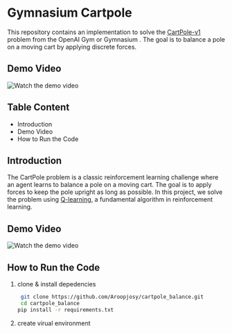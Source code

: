 # Gymnasium Cartpole

This repository contains an implementation to solve the [CartPole-v1](https://gymnasium.farama.org/environments/classic_control/cart_pole/) problem from the OpenAI Gym or Gymnasium . The goal is to balance a pole on a moving cart by applying discrete forces.

## Demo Video
![Watch the demo video](https://github.com/Aroopjosy/cartpole_balance/blob/main/demo.gif)



## Table Content

- Introduction
- Demo Video
- How to Run the Code

## Introduction

The CartPole problem is a classic reinforcement learning challenge where an agent learns to balance a pole on a moving cart. The goal is to apply forces to keep the pole upright as long as possible. In this project, we solve the problem using [Q-learning](https://en.wikipedia.org/wiki/Q-learning), a fundamental algorithm in reinforcement learning.




## Demo Video
![Watch the demo video](https://github.com/Aroopjosy/cartpole_balance/blob/main/demo.gif)


## How to Run the Code

1. clone & install depedencies
   ```bash
    git clone https://github.com/Aroopjosy/cartpole_balance.git
    cd cartpole_balance
   pip install -r requirements.txt
   ```
2. create virual environment



